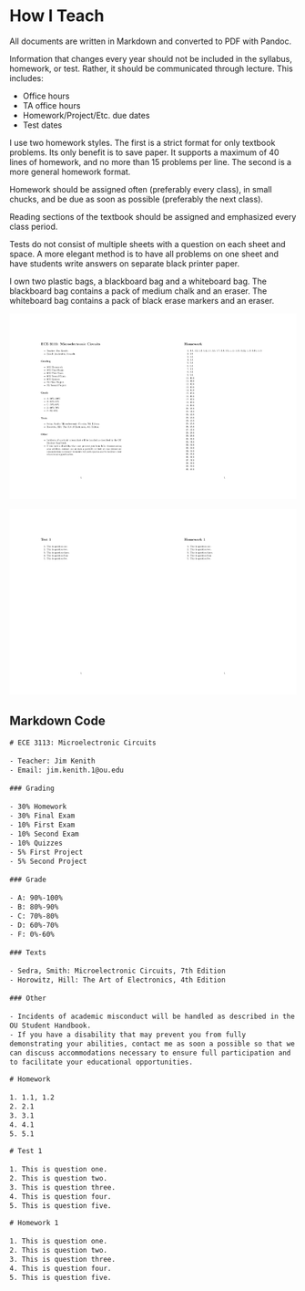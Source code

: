 # How I Teach

All documents are written in Markdown and converted to PDF with Pandoc.

Information that changes every year should not be included in the syllabus, homework, or test. Rather, it should be communicated through lecture. This includes:

- Office hours
- TA office hours
- Homework/Project/Etc. due dates
- Test dates

I use two homework styles. The first is a strict format for only textbook problems. Its only benefit is to save paper. It supports a maximum of 40 lines of homework, and no more than 15 problems per line. The second is a more general homework format.

Homework should be assigned often (preferably every class), in small chucks, and be due as soon as possible (preferably the next class).

Reading sections of the textbook should be assigned and emphasized every class period.

Tests do not consist of multiple sheets with a question on each sheet and space. A more elegant method is to have all problems on one sheet and have students write answers on separate black printer paper.

I own two plastic bags, a blackboard bag and a whiteboard bag. The blackboard bag contains a pack of medium chalk and an eraser. The whiteboard bag contains a pack of black erase markers and an eraser.

<img src="syllabus_template.jpg" width="50%"><img src="hw_template_one.jpg" width="50%">

<img src="test_template.jpg" width="50%"><img src="hw_template_two.jpg" width="50%">

## Markdown Code

```
# ECE 3113: Microelectronic Circuits

- Teacher: Jim Kenith
- Email: jim.kenith.1@ou.edu

### Grading

- 30% Homework
- 30% Final Exam
- 10% First Exam
- 10% Second Exam
- 10% Quizzes
- 5% First Project
- 5% Second Project

### Grade

- A: 90%-100%
- B: 80%-90%
- C: 70%-80%
- D: 60%-70%
- F: 0%-60%

### Texts

- Sedra, Smith: Microelectronic Circuits, 7th Edition
- Horowitz, Hill: The Art of Electronics, 4th Edition

### Other

- Incidents of academic misconduct will be handled as described in the OU Student Handbook.
- If you have a disability that may prevent you from fully demonstrating your abilities, contact me as soon a possible so that we can discuss accommodations necessary to ensure full participation and to facilitate your educational opportunities.
```

```
# Homework

1. 1.1, 1.2
2. 2.1
3. 3.1
4. 4.1
5. 5.1
```

```
# Test 1

1. This is question one.
2. This is question two.
3. This is question three.
4. This is question four.
5. This is question five.
```

```
# Homework 1

1. This is question one.
2. This is question two.
3. This is question three.
4. This is question four.
5. This is question five.
```
